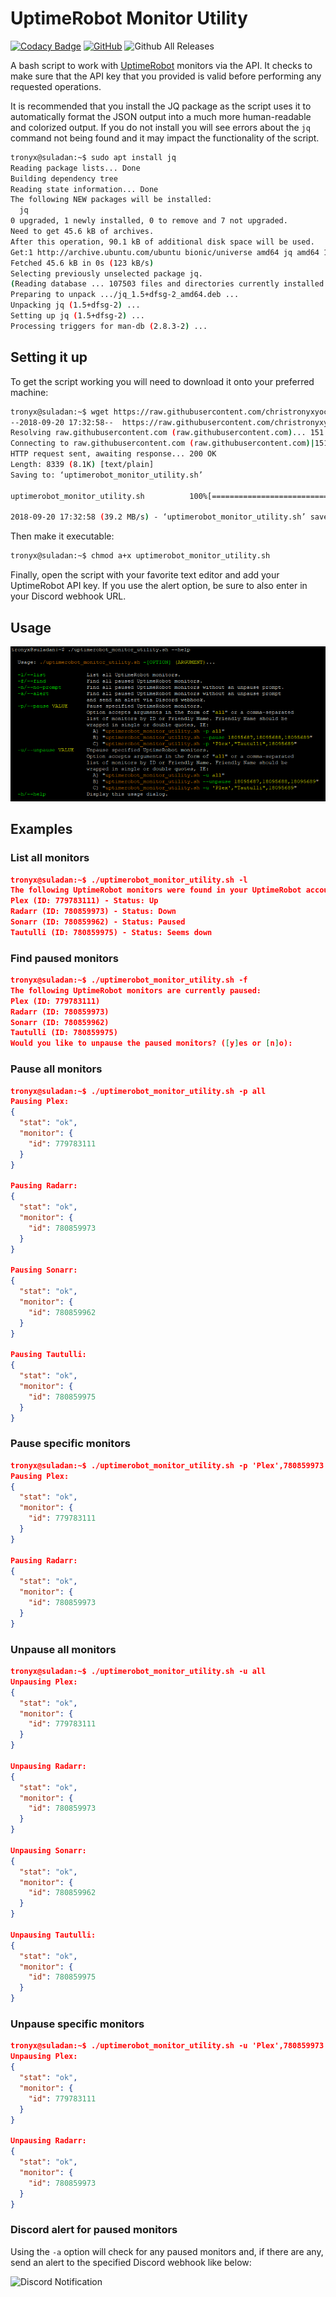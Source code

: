 # UptimeRobot Monitor Utility

[![Codacy Badge](https://api.codacy.com/project/badge/Grade/da395757a07e45e9a57f8e23bd9aa614)](https://www.codacy.com/app/christronyxyocum/uptimerobot-monitor-utility?utm_source=github.com&amp;utm_medium=referral&amp;utm_content=christronyxyocum/uptimerobot-monitor-utility&amp;utm_campaign=Badge_Grade) [![GitHub](https://img.shields.io/github/license/mashape/apistatus.svg)](https://github.com/christronyxyocum/uptimerobot-monitor-utility/blob/master/LICENSE.md) ![Github All Releases](https://img.shields.io/github/downloads/christronyxyocum/uptimerobot-monitor-utility/total.svg)

A bash script to work with [UptimeRobot](https://uptimerobot.com) monitors via the API. It checks to make sure that the API key that you provided is valid before performing any requested operations.

It is recommended that you install the JQ package as the script uses it to automatically format the JSON output into a much more human-readable and colorized output. If you do not install you will see errors about the `jq` command not being found and it may impact the functionality of the script.

```bash
tronyx@suladan:~$ sudo apt install jq
Reading package lists... Done
Building dependency tree
Reading state information... Done
The following NEW packages will be installed:
  jq
0 upgraded, 1 newly installed, 0 to remove and 7 not upgraded.
Need to get 45.6 kB of archives.
After this operation, 90.1 kB of additional disk space will be used.
Get:1 http://archive.ubuntu.com/ubuntu bionic/universe amd64 jq amd64 1.5+dfsg-2 [45.6 kB]
Fetched 45.6 kB in 0s (123 kB/s)
Selecting previously unselected package jq.
(Reading database ... 107503 files and directories currently installed.)
Preparing to unpack .../jq_1.5+dfsg-2_amd64.deb ...
Unpacking jq (1.5+dfsg-2) ...
Setting up jq (1.5+dfsg-2) ...
Processing triggers for man-db (2.8.3-2) ...
```

## Setting it up

To get the script working you will need to download it onto your preferred machine:

```bash
tronyx@suladan:~$ wget https://raw.githubusercontent.com/christronyxyocum/uptimerobot-monitor-utility/master/uptimerobot_monitor_utility.sh
--2018-09-20 17:32:58--  https://raw.githubusercontent.com/christronyxyocum/uptimerobot-monitor-utility/master/uptimerobot_monitor_utility.sh
Resolving raw.githubusercontent.com (raw.githubusercontent.com)... 151.101.20.133
Connecting to raw.githubusercontent.com (raw.githubusercontent.com)|151.101.20.133|:443... connected.
HTTP request sent, awaiting response... 200 OK
Length: 8339 (8.1K) [text/plain]
Saving to: ‘uptimerobot_monitor_utility.sh’

uptimerobot_monitor_utility.sh          100%[===================================================================>]   8.14K  --.-KB/s    in 0s

2018-09-20 17:32:58 (39.2 MB/s) - ‘uptimerobot_monitor_utility.sh’ saved [8339/8339]
```

Then make it executable:

```bash
tronyx@suladan:~$ chmod a+x uptimerobot_monitor_utility.sh
```

Finally, open the script with your favorite text editor and add your UptimeRobot API key. If you use the alert option, be sure to also enter in your Discord webhook URL.

## Usage

![Script Usage](/Images/usage.png)

## Examples
### List all monitors

```json
tronyx@suladan:~$ ./uptimerobot_monitor_utility.sh -l
The following UptimeRobot monitors were found in your UptimeRobot account:
Plex (ID: 779783111) - Status: Up
Radarr (ID: 780859973) - Status: Down
Sonarr (ID: 780859962) - Status: Paused
Tautulli (ID: 780859975) - Status: Seems down
```

### Find paused monitors

```json
tronyx@suladan:~$ ./uptimerobot_monitor_utility.sh -f
The following UptimeRobot monitors are currently paused:
Plex (ID: 779783111)
Radarr (ID: 780859973)
Sonarr (ID: 780859962)
Tautulli (ID: 780859975)
Would you like to unpause the paused monitors? ([y]es or [n]o):
```

### Pause all monitors

```json
tronyx@suladan:~$ ./uptimerobot_monitor_utility.sh -p all
Pausing Plex:
{
  "stat": "ok",
  "monitor": {
    "id": 779783111
  }
}

Pausing Radarr:
{
  "stat": "ok",
  "monitor": {
    "id": 780859973
  }
}

Pausing Sonarr:
{
  "stat": "ok",
  "monitor": {
    "id": 780859962
  }
}

Pausing Tautulli:
{
  "stat": "ok",
  "monitor": {
    "id": 780859975
  }
}
```

### Pause specific monitors

```json
tronyx@suladan:~$ ./uptimerobot_monitor_utility.sh -p 'Plex',780859973
Pausing Plex:
{
  "stat": "ok",
  "monitor": {
    "id": 779783111
  }
}

Pausing Radarr:
{
  "stat": "ok",
  "monitor": {
    "id": 780859973
  }
}
```

### Unpause all monitors

```json
tronyx@suladan:~$ ./uptimerobot_monitor_utility.sh -u all
Unpausing Plex:
{
  "stat": "ok",
  "monitor": {
    "id": 779783111
  }
}

Unpausing Radarr:
{
  "stat": "ok",
  "monitor": {
    "id": 780859973
  }
}

Unpausing Sonarr:
{
  "stat": "ok",
  "monitor": {
    "id": 780859962
  }
}

Unpausing Tautulli:
{
  "stat": "ok",
  "monitor": {
    "id": 780859975
  }
}
```

### Unpause specific monitors

```json
tronyx@suladan:~$ ./uptimerobot_monitor_utility.sh -u 'Plex',780859973
Unpausing Plex:
{
  "stat": "ok",
  "monitor": {
    "id": 779783111
  }
}

Unpausing Radarr:
{
  "stat": "ok",
  "monitor": {
    "id": 780859973
  }
}
```

### Discord alert for paused monitors

Using the `-a` option will check for any paused monitors and, if there are any, send an alert to the specified Discord webhook like below:

![Discord Notification](/Images/webhook.png)
